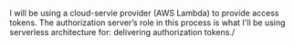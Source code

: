 I will be using a cloud-servie provider (AWS Lambda) to provide access tokens. The authorization server’s role in this process is what I'll be using serverless architecture for: delivering authorization tokens./
